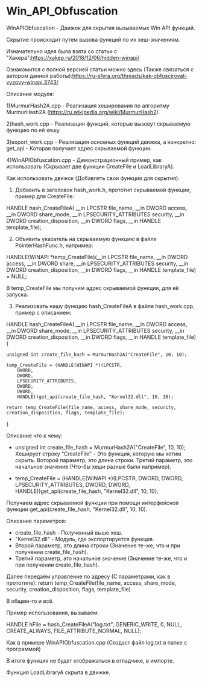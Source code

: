 # Win_API_Obfuscation
WinAPIObfuscation - Движок для скрытия вызываемых Win API функций.

Скрытие происходит путем вызова функций по их хеш-значениям.

Изначательно идея была взята со статьи с "Хакера":https://xakep.ru/2018/12/06/hidden-winapi/

Ознакомится с полной версией статьи можно здесь (Также связаться с автором данной работы):https://ru-sfera.org/threads/kak-obfuscirovat-vyzovy-winapi.3743/

Описание модуля:

1)MurmurHash2A.cpp - Реализация хеширования по алгоритму MurmurHash2A (https://ru.wikipedia.org/wiki/MurmurHash2).

2)hash_work.cpp - Реализация функций, которые вызовут скрываемую функцию по её хешу.

3)export_work.cpp - Реализация основных функций движка, а конкретно:
get_api - Которая получает адрес скрываемой функции.

4)WinAPIObfuscation.cpp - Демонстрационный пример, как использовать (Скрывает две функции CreateFile и LoadLibraryA).

Как использовать движок (Добавлять свои функции для скрытия):

1. Добавить в заголовок hash_work.h, прототип скрываемой функции, пример для CreateFile:

HANDLE hash_CreateFileA(
	__in    LPCSTR      file_name,
	__in    DWORD     access,
	__in    DWORD     share_mode,
	__in    LPSECURITY_ATTRIBUTES security,
	__in    DWORD     creation_disposition,
	__in    DWORD     flags,
	__in HANDLE    template_file); 

2. Объявить указатель на скрываемую функцию в файле PointerHashFunc.h, например:

HANDLE(WINAPI *temp_CreateFile)(__in LPCSTR file_name,
	__in DWORD access,
	__in DWORD share,
	__in LPSECURITY_ATTRIBUTES security,
	__in DWORD creation_disposition,
	__in DWORD flags,
	__in HANDLE template_file) = NULL; 

В temp_CreateFile мы получим адрес скрываемой функции, для её запуска.

3. Реализовать нашу функцию hash_CreateFileA в файле hash_work.cpp, пример с описанием:

HANDLE hash_CreateFileA(
	__in    LPCSTR      file_name,
	__in    DWORD     access,
	__in    DWORD     share_mode,
	__in    LPSECURITY_ATTRIBUTES security,
	__in    DWORD     creation_disposition,
	__in    DWORD     flags,
	__in HANDLE    template_file) {

	unsigned int create_file_hash = MurmurHash2A("CreateFile", 10, 10);

	temp_CreateFile = (HANDLE(WINAPI *)(LPCSTR,
		DWORD,
		DWORD,
		LPSECURITY_ATTRIBUTES,
		DWORD,
		DWORD,
		HANDLE))get_api(create_file_hash, "Kernel32.dll", 10, 10);

	return temp_CreateFile(file_name, access, share_mode, security, creation_disposition, flags, template_file);
}

Описание что к чему:

- unsigned int create_file_hash = MurmurHash2A("CreateFile", 10, 10);
Хеширует строку "CreateFile" - Это функция, которую мы хотим скрыть.
Воторой параметр, это длина строки.
Третий параметр, это начальное значение (Что-бы хеши разные были например).
  
- temp_CreateFile = (HANDLE(WINAPI *)(LPCSTR,
		DWORD,
		DWORD,
		LPSECURITY_ATTRIBUTES,
		DWORD,
		DWORD,
		HANDLE))get_api(create_file_hash, "Kernel32.dll", 10, 10);

Получаем адрес скрываемой функции при помощи интерфейсной функции get_api(create_file_hash, "Kernel32.dll", 10, 10).

Описание параметров:
- create_file_hash - Полученный выше хеш.
- "Kernel32.dll" - Модуль, где экспортируется функция.
- Второй параметр, это длина строки (Значение те-же, что и при получении create_file_hash).
- Третий параметр, это начальное значение (Значение те-же, что и при получении create_file_hash).

Далее передаём управление по адресу (С параметрами, как в прототипе):
return temp_CreateFile(file_name, access, share_mode, security, creation_disposition, flags, template_file)

В общем-то и всё.

Пример использования, вызываем:

HANDLE hFile = hash_CreateFileA("log.txt", GENERIC_WRITE, 0, NULL,
		CREATE_ALWAYS, FILE_ATTRIBUTE_NORMAL, NULL);

Как в примере WinAPIObfuscation.cpp (Создаст файл log.txt в папке с программой)

В итоге функция не будет отображаться в отладчике, в импорте.

Функция LoadLibraryA скрыта в движке.
 
